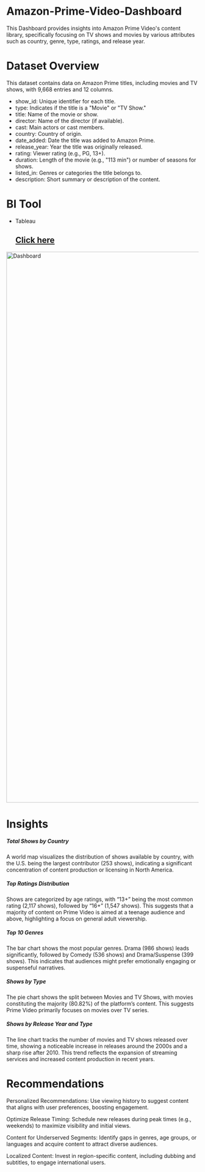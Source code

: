 # Amazon-Prime-Video-Dashboard
This Dashboard provides insights into Amazon Prime Video's content library, specifically focusing on TV shows and movies by various attributes such as country, genre, type, ratings, and release year.
# Dataset Overview
This dataset contains data on Amazon Prime titles, including movies and TV shows, with 9,668 entries and 12 columns.  
* show_id: Unique identifier for each title.
* type: Indicates if the title is a "Movie" or "TV Show."
* title: Name of the movie or show.
* director: Name of the director (if available).
* cast: Main actors or cast members.
* country: Country of origin.
* date_added: Date the title was added to Amazon Prime.
* release_year: Year the title was originally released.
* rating: Viewer rating (e.g., PG, 13+).
* duration: Length of the movie (e.g., "113 min") or number of seasons for shows.
* listed_in: Genres or categories the title belongs to.
* description: Short summary or description of the content.

# BI Tool
* Tableau
  ## [Click here](https://public.tableau.com/views/AmazonPrimeVideo_17309748062670/Dashboard1?:language=en-US&:sid=&:redirect=auth&:display_count=n&:origin=viz_share_link)
<img width="1440" alt="Dashboard" src="https://github.com/user-attachments/assets/852a06c8-e339-4034-81f8-bc0dc10b6bac">

# Insights

##### Total Shows by Country
A world map visualizes the distribution of shows available by country, with the U.S. being the largest contributor (253 shows), indicating a significant concentration of content production or licensing in North America.
##### Top Ratings Distribution
Shows are categorized by age ratings, with “13+” being the most common rating (2,117 shows), followed by “16+” (1,547 shows). This suggests that a majority of content on Prime Video is aimed at a teenage audience and above, highlighting a focus on general adult viewership.
##### Top 10 Genres
The bar chart shows the most popular genres. Drama (986 shows) leads significantly, followed by Comedy (536 shows) and Drama/Suspense (399 shows). This indicates that audiences might prefer emotionally engaging or suspenseful narratives.
##### Shows by Type
The pie chart shows the split between Movies and TV Shows, with movies constituting the majority (80.82%) of the platform’s content. This suggests Prime Video primarily focuses on movies over TV series.
##### Shows by Release Year and Type
The line chart tracks the number of movies and TV shows released over time, showing a noticeable increase in releases around the 2000s and a sharp rise after 2010. This trend reflects the expansion of streaming services and increased content production in recent years.

# Recommendations 

Personalized Recommendations: Use viewing history to suggest content that aligns with user preferences, boosting engagement.  

Optimize Release Timing: Schedule new releases during peak times (e.g., weekends) to maximize visibility and initial views.  

Content for Underserved Segments: Identify gaps in genres, age groups, or languages and acquire content to attract diverse audiences.  

Localized Content: Invest in region-specific content, including dubbing and subtitles, to engage international users.

  
